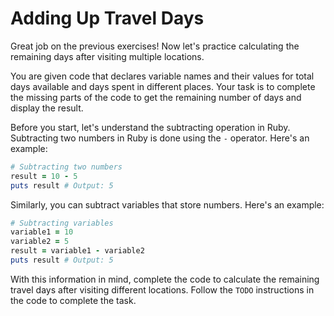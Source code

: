 # Adding Up Travel Days

Great job on the previous exercises! Now let's practice calculating the remaining days after visiting multiple locations.

You are given code that declares variable names and their values for total days available and days spent in different places. Your task is to complete the missing parts of the code to get the remaining number of days and display the result.

Before you start, let's understand the subtracting operation in Ruby. Subtracting two numbers in Ruby is done using the `-` operator. Here's an example:

```Ruby
# Subtracting two numbers
result = 10 - 5
puts result # Output: 5
```

Similarly, you can subtract variables that store numbers. Here's an example:

```Ruby
# Subtracting variables
variable1 = 10
variable2 = 5
result = variable1 - variable2
puts result # Output: 5
```

With this information in mind, complete the code to calculate the remaining travel days after visiting different locations. Follow the `TODO` instructions in the code to complete the task.